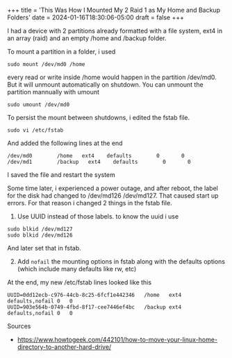 +++
title = 'This Was How I Mounted My 2 Raid 1 as My Home and Backup Folders'
date = 2024-01-16T18:30:06-05:00
draft = false
+++

I had a device with 2 partitions already formatted with a file system, ext4 in an array (raid) and an empty /home and /backup folder.

To mount a partition in a folder, i used
```
sudo mount /dev/md0 /home
```
every read or write inside /home would happen in the partition /dev/md0. But it will unmount automatically on shutdown. You can unmount the partition mannually with umount
```
sudo umount /dev/md0
```

To persist the mount between shutdowns, i edited the fstab file. 
```
sudo vi /etc/fstab
```
And added the following lines at the end
```
/dev/md0        /home   ext4    defaults        0       0
/dev/md1        /backup   ext4    defaults        0       0
```
I saved the file and restart the system

Some time later, i experienced a power outage, and after reboot, the label for the disk had changed to  /dev/md126 /dev/md127. That caused start up errors. For that reason i changed 2 things in the fstab file. 

1. Use UUID instead of those labels. to know the uuid i use 
```
sudo blkid /dev/md127
sudo blkid /dev/md126
```
And later set that in fstab.

2. Add `nofail` the mounting options in fstab along with the defaults options (which include many defaults like rw, etc)

At the end, my new /etc/fstab lines looked like this
```
UUID=0dd12ecb-c976-44cb-8c25-6fcf1e442346	/home	ext4	defaults,nofail 0   0
UUID=903e564b-0749-4fbd-8f17-cee7446ef4bc	/backup	ext4	defaults,nofail 0   0
```

Sources
- https://www.howtogeek.com/442101/how-to-move-your-linux-home-directory-to-another-hard-drive/